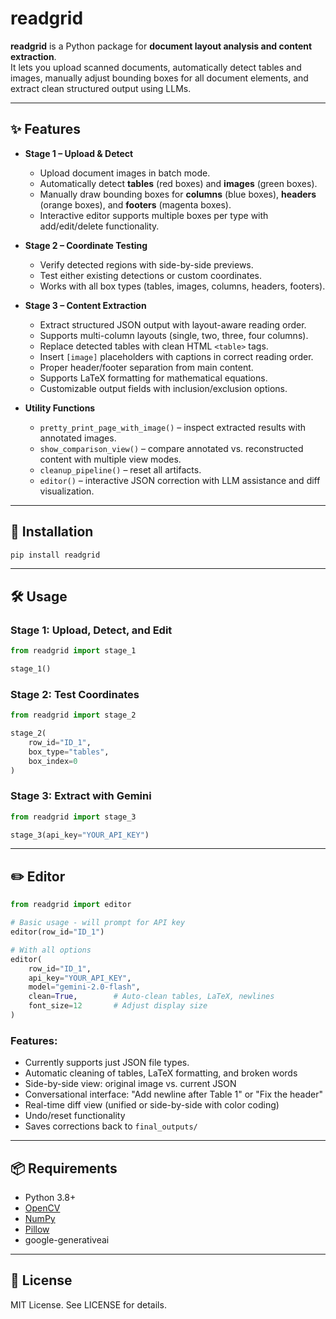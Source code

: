 # readgrid

**readgrid** is a Python package for **document layout analysis and content extraction**.  
It lets you upload scanned documents, automatically detect tables and images, manually adjust bounding boxes for all document elements, and extract clean structured output using LLMs.

---

## ✨ Features
- **Stage 1 – Upload & Detect**
  - Upload document images in batch mode.
  - Automatically detect **tables** (red boxes) and **images** (green boxes).
  - Manually draw bounding boxes for **columns** (blue boxes), **headers** (orange boxes), and **footers** (magenta boxes).
  - Interactive editor supports multiple boxes per type with add/edit/delete functionality.

- **Stage 2 – Coordinate Testing**
  - Verify detected regions with side-by-side previews.
  - Test either existing detections or custom coordinates.
  - Works with all box types (tables, images, columns, headers, footers).

- **Stage 3 – Content Extraction**
  - Extract structured JSON output with layout-aware reading order.
  - Supports multi-column layouts (single, two, three, four columns).
  - Replace detected tables with clean HTML `<table>` tags.
  - Insert `[image]` placeholders with captions in correct reading order.
  - Proper header/footer separation from main content.
  - Supports LaTeX formatting for mathematical equations.
  - Customizable output fields with inclusion/exclusion options.

- **Utility Functions**
  - `pretty_print_page_with_image()` – inspect extracted results with annotated images.
  - `show_comparison_view()` – compare annotated vs. reconstructed content with multiple view modes.
  - `cleanup_pipeline()` – reset all artifacts.
  - `editor()` – interactive JSON correction with LLM assistance and diff visualization.

---

## 🚀 Installation
```bash
pip install readgrid
```

---

## 🛠️ Usage

### Stage 1: Upload, Detect, and Edit

```python
from readgrid import stage_1

stage_1()
```

### Stage 2: Test Coordinates

```python
from readgrid import stage_2

stage_2(
    row_id="ID_1",
    box_type="tables",
    box_index=0
)
```

### Stage 3: Extract with Gemini

```python
from readgrid import stage_3

stage_3(api_key="YOUR_API_KEY")
```

---
## ✏️ Editor

```python
from readgrid import editor

# Basic usage - will prompt for API key
editor(row_id="ID_1")

# With all options
editor(
    row_id="ID_1",
    api_key="YOUR_API_KEY",
    model="gemini-2.0-flash",
    clean=True,        # Auto-clean tables, LaTeX, newlines
    font_size=12       # Adjust display size
)
```

### Features:

* Currently supports just JSON file types.
* Automatic cleaning of tables, LaTeX formatting, and broken words
* Side-by-side view: original image vs. current JSON
* Conversational interface: "Add newline after Table 1" or "Fix the header"
* Real-time diff view (unified or side-by-side with color coding)
* Undo/reset functionality
* Saves corrections back to `final_outputs/`

---

## 📦 Requirements

* Python 3.8+
* [OpenCV](https://pypi.org/project/opencv-python/)
* [NumPy](https://pypi.org/project/numpy/)
* [Pillow](https://pypi.org/project/Pillow/)
* google-generativeai

---

## 📄 License

MIT License.
See LICENSE for details.